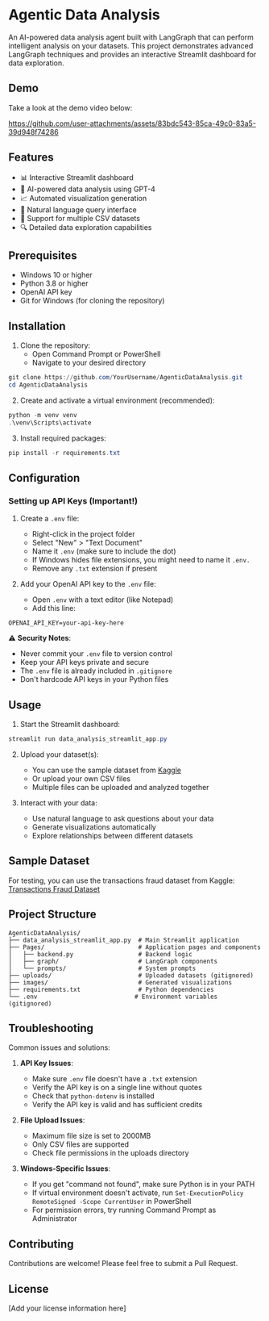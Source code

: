 # Agentic Data Analysis

An AI-powered data analysis agent built with LangGraph that can perform intelligent analysis on your datasets. This project demonstrates advanced LangGraph techniques and provides an interactive Streamlit dashboard for data exploration.

## Demo

Take a look at the demo video below:

https://github.com/user-attachments/assets/83bdc543-85ca-49c0-83a5-39d948f74286

## Features

- 📊 Interactive Streamlit dashboard
- 🤖 AI-powered data analysis using GPT-4
- 📈 Automated visualization generation
- 💬 Natural language query interface
- 📁 Support for multiple CSV datasets
- 🔍 Detailed data exploration capabilities

## Prerequisites

- Windows 10 or higher
- Python 3.8 or higher
- OpenAI API key
- Git for Windows (for cloning the repository)

## Installation

1. Clone the repository:
   - Open Command Prompt or PowerShell
   - Navigate to your desired directory
```powershell
git clone https://github.com/YourUsername/AgenticDataAnalysis.git
cd AgenticDataAnalysis
```

2. Create and activate a virtual environment (recommended):
```powershell
python -m venv venv
.\venv\Scripts\activate
```

3. Install required packages:
```powershell
pip install -r requirements.txt
```

## Configuration

### Setting up API Keys (Important!)

1. Create a `.env` file:
   - Right-click in the project folder
   - Select "New" > "Text Document"
   - Name it `.env` (make sure to include the dot)
   - If Windows hides file extensions, you might need to name it `.env.`
   - Remove any `.txt` extension if present

2. Add your OpenAI API key to the `.env` file:
   - Open `.env` with a text editor (like Notepad)
   - Add this line:
```plaintext
OPENAI_API_KEY=your-api-key-here
```

⚠️ **Security Notes**:
- Never commit your `.env` file to version control
- Keep your API keys private and secure
- The `.env` file is already included in `.gitignore`
- Don't hardcode API keys in your Python files

## Usage

1. Start the Streamlit dashboard:
```powershell
streamlit run data_analysis_streamlit_app.py
```

2. Upload your dataset(s):
   - You can use the sample dataset from [Kaggle](https://www.kaggle.com/datasets/computingvictor/transactions-fraud-datasets/data)
   - Or upload your own CSV files
   - Multiple files can be uploaded and analyzed together

3. Interact with your data:
   - Use natural language to ask questions about your data
   - Generate visualizations automatically
   - Explore relationships between different datasets

## Sample Dataset

For testing, you can use the transactions fraud dataset from Kaggle:
[Transactions Fraud Dataset](https://www.kaggle.com/datasets/computingvictor/transactions-fraud-datasets/data)

## Project Structure

```
AgenticDataAnalysis/
├── data_analysis_streamlit_app.py  # Main Streamlit application
├── Pages/                          # Application pages and components
│   ├── backend.py                  # Backend logic
│   ├── graph/                      # LangGraph components
│   └── prompts/                    # System prompts
├── uploads/                        # Uploaded datasets (gitignored)
├── images/                         # Generated visualizations
├── requirements.txt                # Python dependencies
└── .env                           # Environment variables (gitignored)
```

## Troubleshooting

Common issues and solutions:

1. **API Key Issues**:
   - Make sure `.env` file doesn't have a `.txt` extension
   - Verify the API key is on a single line without quotes
   - Check that `python-dotenv` is installed
   - Verify the API key is valid and has sufficient credits

2. **File Upload Issues**:
   - Maximum file size is set to 2000MB
   - Only CSV files are supported
   - Check file permissions in the uploads directory

3. **Windows-Specific Issues**:
   - If you get "command not found", make sure Python is in your PATH
   - If virtual environment doesn't activate, run `Set-ExecutionPolicy RemoteSigned -Scope CurrentUser` in PowerShell
   - For permission errors, try running Command Prompt as Administrator

## Contributing

Contributions are welcome! Please feel free to submit a Pull Request.

## License

[Add your license information here]
